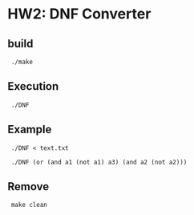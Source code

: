 # HW2: DNF Converter

## build
<code> ./make </code>

## Execution
<code> ./DNF </code>

## Example

<code> ./DNF < text.txt </code>
  
<code> ./DNF 
(or (and a1 (not a1) a3) (and a2 (not a2)))
</code> 
  
## Remove
<code> make clean </code>

